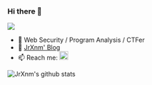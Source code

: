### Hi there 👋 
![](https://komarev.com/ghpvc/?username=SZFsir&label=profile%20views&color=red&style=flat)

- 🔭 Web Security / Program Analysis / CTFer
- 💬 [JrXnm' Blog](https://blog.szfszf.top) 
- 📫 Reach me: <a href="mailto:jrxnm666@gmail.com"><img src="https://www.vectorlogo.zone/logos/gmail/gmail-icon.svg" width="20px" alt="mail"></a>

![JrXnm's github stats](https://github-readme-stats.vercel.app/api?username=SZFsir&&show_icons=true&theme=onedark&count_private=true)
